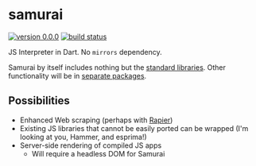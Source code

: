 # samurai


[![version 0.0.0](https://img.shields.io/badge/pub-0.0.0-red.svg)](https://pub.dartlang.org/packages/samurai)
[![build status](https://travis-ci.org/thosakwe/samurai.svg)](https://travis-ci.org/thosakwe/samurai)

JS Interpreter in Dart. No `mirrors` dependency.

Samurai by itself includes nothing but the [standard libraries](https://developer.mozilla.org/en-US/docs/Web/JavaScript/Reference/Global_Objects).
Other functionality will be in [separate packages](https://pub.dartlang.org/search?q=samurai).

## Possibilities
* Enhanced Web scraping (perhaps with [Rapier](https://github.com/thosakwe/rapier))
* Existing JS libraries that cannot be easily ported can be wrapped
(I'm looking at you, Hammer, and esprima!)
* Server-side rendering of compiled JS apps
  * Will require a headless DOM for Samurai